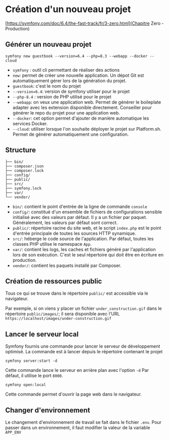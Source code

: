 # Création d'un nouveau projet

[https://symfony.com/doc/6.4/the-fast-track/fr/3-zero.html](Chapitre Zero - Production)

## Générer un nouveau projet

```shell
symfony new guestbook --version=6.4 --php=8.3 --webapp --docker --cloud
```

- `symfony` : outil cli permettant de réaliser des actions
- `new`: permet de créer une nouvelle application. Un dépot Git est automatiquement gérer lors de la génération du projet.
- `guestbook`: c'est le nom du projet
- `--version=6.4`: version de symfony utiliser pour le projet
- `--php-8.4` : version de PHP utilisé pour le projet
- `--webapp`: on veux une application web. Permet de générer le boileplate adapter avec les extension disponible directement. Conseiller pour générer le repo du projet pour une application web.
- `--docker`: cet option permet d'ajouter de manière automatique les services Docker.
- `--cloud`: utiliser lorsque l'on souhaite déployer le projet sur Platform.sh. Permet de générer automatiquement une configuration.

## Structure

```
├── bin/
├── composer.json
├── composer.lock
├── config/
├── public/
├── src/
├── symfony.lock
├── var/
└── vendor/
```

- `bin/`: contient le point d'entrée de la ligne de commande `console`
- `config/`: constitué d'un ensemble de fichiers de configurations sensible initialisé avec des valeurs par défaut. Il y a un fichier par paquet. Généralement, les valeurs par défaut sont correct.
- `public/`: répertoire racine du site web, et le script `index.php` est le point d'entrée principale de toutes les sources HTTP synamique.
- `src/`: héberge le code source de l'application. Par défaut, toutes les classes PHP utilise le namespace `App`.
- `var/`: contient les logs, les caches et fichiers généré par l'application lors de son exécution. C'est le seul répertoire qui doit être en écriture en production.
- `vendor/`: contient les paquets installé par Composer.

## Création de ressources public

Tous ce qui se trouve dans le répertoire `public/` est accessible via le navigateur.

Par exemple, si on viens y placer un fichier `under_construction.gif` dans le répertoire `public/images/`; il sera disponible avec l'URL `https://localhost/images/under-construction.gif`

## Lancer le serveur local

Symfony fournis une commande pour lancer le serveur de développement optimisé.
La commande est à lancer depuis le répertoire contenant le projet

```shell
symfony server:start -d
```

Cette commande lance le serveur en arrière plan avec l'option `-d`
Par défaut, il utilise le port `8000`.

```shell
symfony open:local
```

Cette commande permet d'ouvrir la page web dans le navigateur.

## Changer d'environnement

Le changement d'environnement de travail se fait dans le fichier `.env`. Pour passer dans un environnement, il faut modifier la valeur de la variable `APP_ENV`
